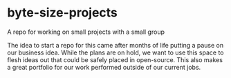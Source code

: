 # byte-size-projects
A repo for working on small projects with a small group

The idea to start a repo for this came after months of life putting a pause on our business idea. While the plans are on hold, we want to use this space to flesh ideas out that could be safely placed in open-source. This also makes a great portfolio for our work performed outside of our current jobs.
